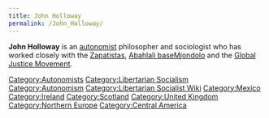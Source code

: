 ```yaml
---
title: John Holloway
permalink: /John_Holloway/
---
```


**John Holloway** is an [autonomist](Autonomism.md "wikilink") philosopher
and sociologist who has worked closely with the
[Zapatistas](Rebel_Zapatista_Autonomous_Municipalities.md "wikilink"),
[Abahlali baseMjondolo](Abahlali_baseMjondolo.md "wikilink") and the
[Global Justice Movement](Global_Justice_Movement.md "wikilink").

[Category:Autonomists](Category:Autonomists.md "wikilink")
[Category:Libertarian
Socialism](Category:Libertarian_Socialism.md "wikilink")
[Category:Autonomism](Category:Autonomism.md "wikilink")
[Category:Libertarian Socialist
Wiki](Category:Libertarian_Socialist_Wiki.md "wikilink")
[Category:Mexico](Category:Mexico.md "wikilink")
[Category:Ireland](Category:Ireland.md "wikilink")
[Category:Scotland](Category:Scotland.md "wikilink") [Category:United
Kingdom](Category:United_Kingdom.md "wikilink") [Category:Northern
Europe](Category:Northern_Europe.md "wikilink") [Category:Central
America](Category:Central_America.md "wikilink")